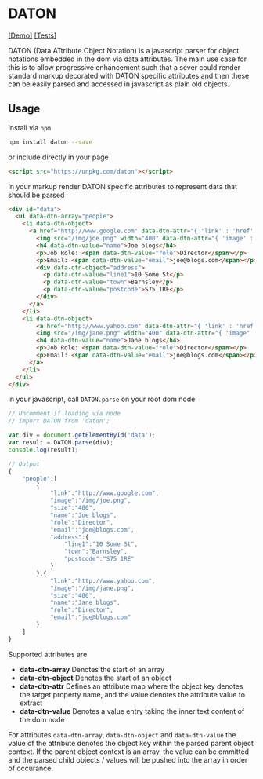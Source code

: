 # DATON

[[Demo]](http://jsfiddle.net/4yt872hL/5/) [[Tests]](https://mattbrailsford.github.io/daton/tests/) 

DATON (Data ATtribute Object Notation) is a javascript parser for object notations embedded in the dom via data attributes. The main use case for this is to allow progressive enhancement such that a sever could render standard markup decorated with DATON specific attributes and then these can be easily parsed and accessed in javascript as plain old objects.

## Usage
Install via `npm`

````bash
npm install daton --save
````

or include directly in your page

````html
<script src="https://unpkg.com/daton"></script>
````

In your markup render DATON specific attributes to represent data that should be parsed

````html
<div id="data">
  <ul data-dtn-array="people">
    <li data-dtn-object>
      <a href="http://www.google.com" data-dtn-attr="{ 'link' : 'href' }">
        <img src="/img/joe.png" width="400" data-dtn-attr="{ 'image' : 'src', 'size' : 'width'  }" />
        <h4 data-dtn-value="name">Joe blogs</h4>
        <p>Job Role: <span data-dtn-value="role">Director</span></p>
        <p>Email: <span data-dtn-value="email">joe@blogs.com</span></p>
        <div data-dtn-object="address">
          <p data-dtn-value="line1">10 Some St</p>
          <p data-dtn-value="town">Barnsley</p>
          <p data-dtn-value="postcode">S75 1RE</p>
        </div>
      </a>
    </li>
    <li data-dtn-object>
        <a href="http://www.yahoo.com" data-dtn-attr="{ 'link' : 'href' }">
        <img src="/img/jane.png" width="400" data-dtn-attr="{ 'image' : 'src', 'size' : 'width' }"  />
        <h4 data-dtn-value="name">Jane blogs</h4>
        <p>Job Role: <span data-dtn-value="role">Director</span></p>
        <p>Email: <span data-dtn-value="email">joe@blogs.com</span></p>
      </a>
    </li>
  </ul>
</div>
````

In your javascript, call `DATON.parse` on your root dom node

````javascript
// Uncomment if loading via node
// import DATON from 'daton';

var div = document.getElementById('data');
var result = DATON.parse(div);
console.log(result);

// Output
{
    "people":[
        {
            "link":"http://www.google.com",
            "image":"/img/joe.png",
            "size":"400",
            "name":"Joe blogs",
            "role":"Director",
            "email":"joe@blogs.com",
            "address":{
                "line1":"10 Some St",
                "town":"Barnsley",
                "postcode":"S75 1RE"
            }
        },{
            "link":"http://www.yahoo.com",
            "image":"/img/jane.png",
            "size":"400",
            "name":"Jane blogs",
            "role":"Director",
            "email":"joe@blogs.com"
        }
    ]
}

````

Supported attributes are

* **data-dtn-array** Denotes the start of an array
* **data-dtn-object** Denotes the start of an object
* **data-dtn-attr** Defines an attribute map where the object key denotes the target property name, and the value denotes the attribute value to extract
* **data-dtn-value** Denotes a value entry taking the inner text content of the dom node

For attributes `data-dtn-array`, `data-dtn-object` and `data-dtn-value` the value of the attribute denotes the object key within the parsed parent object context. If the parent object context is an array, the value can be ommitted and the parsed child objects / values will be pushed into the array in order of occurance.